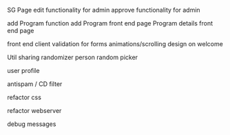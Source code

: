 SG Page
	edit functionality for admin
	approve functionality for admin

add Program function
	add Program front end page
	Program details front end page

front end client validation for forms
	animations/scrolling design on welcome

Util
	sharing randomizer
	person random picker

user profile

antispam / CD filter

refactor css

refactor webserver

debug messages

